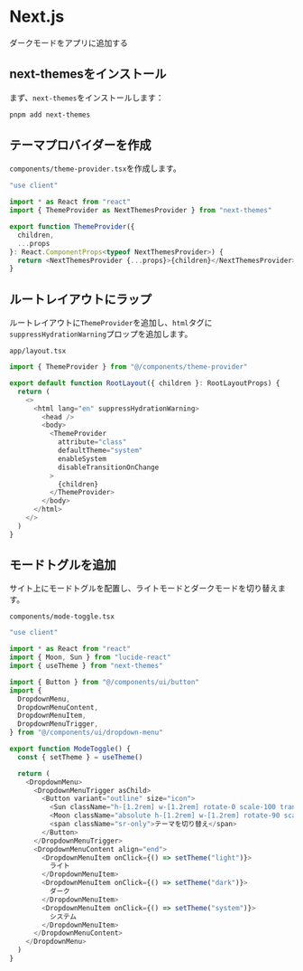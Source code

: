 # Next.js

ダークモードをアプリに追加する

## next-themesをインストール

まず、`next-themes`をインストールします：

```bash
pnpm add next-themes
```

## テーマプロバイダーを作成

`components/theme-provider.tsx`を作成します。

```typescript
"use client"

import * as React from "react"
import { ThemeProvider as NextThemesProvider } from "next-themes"

export function ThemeProvider({
  children,
  ...props
}: React.ComponentProps<typeof NextThemesProvider>) {
  return <NextThemesProvider {...props}>{children}</NextThemesProvider>
}
```

## ルートレイアウトにラップ

ルートレイアウトに`ThemeProvider`を追加し、`html`タグに`suppressHydrationWarning`プロップを追加します。

`app/layout.tsx`

```typescript
import { ThemeProvider } from "@/components/theme-provider"

export default function RootLayout({ children }: RootLayoutProps) {
  return (
    <>
      <html lang="en" suppressHydrationWarning>
        <head />
        <body>
          <ThemeProvider
            attribute="class"
            defaultTheme="system"
            enableSystem
            disableTransitionOnChange
          >
            {children}
          </ThemeProvider>
        </body>
      </html>
    </>
  )
}
```

## モードトグルを追加

サイト上にモードトグルを配置し、ライトモードとダークモードを切り替えます。

`components/mode-toggle.tsx`

```typescript
"use client"

import * as React from "react"
import { Moon, Sun } from "lucide-react"
import { useTheme } from "next-themes"

import { Button } from "@/components/ui/button"
import {
  DropdownMenu,
  DropdownMenuContent,
  DropdownMenuItem,
  DropdownMenuTrigger,
} from "@/components/ui/dropdown-menu"

export function ModeToggle() {
  const { setTheme } = useTheme()

  return (
    <DropdownMenu>
      <DropdownMenuTrigger asChild>
        <Button variant="outline" size="icon">
          <Sun className="h-[1.2rem] w-[1.2rem] rotate-0 scale-100 transition-all dark:-rotate-90 dark:scale-0" />
          <Moon className="absolute h-[1.2rem] w-[1.2rem] rotate-90 scale-0 transition-all dark:rotate-0 dark:scale-100" />
          <span className="sr-only">テーマを切り替え</span>
        </Button>
      </DropdownMenuTrigger>
      <DropdownMenuContent align="end">
        <DropdownMenuItem onClick={() => setTheme("light")}>
          ライト
        </DropdownMenuItem>
        <DropdownMenuItem onClick={() => setTheme("dark")}>
          ダーク
        </DropdownMenuItem>
        <DropdownMenuItem onClick={() => setTheme("system")}>
          システム
        </DropdownMenuItem>
      </DropdownMenuContent>
    </DropdownMenu>
  )
}
```
